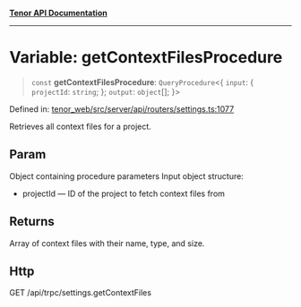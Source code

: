 [**Tenor API Documentation**](../../README.md)

***

# Variable: getContextFilesProcedure

> `const` **getContextFilesProcedure**: `QueryProcedure`\<\{ `input`: \{ `projectId`: `string`; \}; `output`: `object`[]; \}\>

Defined in: [tenor\_web/src/server/api/routers/settings.ts:1077](https://github.com/Apantli/Tenor/blob/551fcec623199ab0ac9668d926e7d67c9012d18e/tenor_web/src/server/api/routers/settings.ts#L1077)

Retrieves all context files for a project.

## Param

Object containing procedure parameters
Input object structure:
- projectId — ID of the project to fetch context files from

## Returns

Array of context files with their name, type, and size.

## Http

GET /api/trpc/settings.getContextFiles
